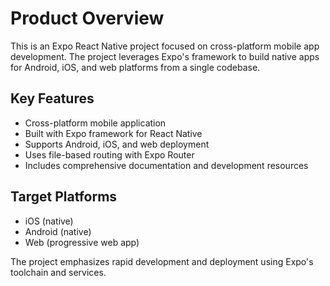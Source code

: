 # Product Overview

This is an Expo React Native project focused on cross-platform mobile app development. The project leverages Expo's framework to build native apps for Android, iOS, and web platforms from a single codebase.

## Key Features
- Cross-platform mobile application
- Built with Expo framework for React Native
- Supports Android, iOS, and web deployment
- Uses file-based routing with Expo Router
- Includes comprehensive documentation and development resources

## Target Platforms
- iOS (native)
- Android (native) 
- Web (progressive web app)

The project emphasizes rapid development and deployment using Expo's toolchain and services.